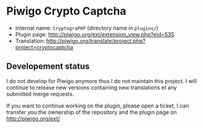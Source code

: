 # Piwigo Crypto Captcha

* Internal name: `CryptograPHP` (directory name in `plugins/`)
* Plugin page: http://piwigo.org/ext/extension_view.php?eid=535
* Translation: http://piwigo.org/translate/project.php?project=cryptocaptcha

## Developement status

I do not develop for Piwigo anymore thus I do not maintain this project. I will continue to release new versions containing new translations et any submitted merge requests.

If you want to continue working on the plugin, please open a ticket, I can transfer you the ownership of the repository and the plugin page on http://piwigo.org/ext/